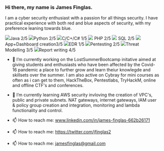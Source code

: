 ### Hi there, my name is James Finglas.

I am a cyber security enthusiast with a passion for all things security. 
I have practical experience with both red and blue aspects of security, with my preference leaning towards blue.

<img src="https://img.icons8.com/emoji/12/000000/brown-circle-emoji.png"/>Java 2/5 <img src="https://img.icons8.com/emoji/12/000000/blue-circle-emoji.png"/>Python 2/5 <img src="https://img.icons8.com/emoji/12/000000/green-circle-emoji.png"/>C/C+/C# 1/5 <img src="https://img.icons8.com/emoji/12/000000/purple-circle-emoji.png"/> PHP 2/5 <img src="https://img.icons8.com/nolan/18/sql.png"/> SQL 2/5 <img src="https://img.icons8.com/color/18/000000/splunk.png"/> App+Dashboard creation3/5 <img src="https://img.icons8.com/dusk/12/000000/data-recovery.png"/>EDR 1/5 <img src="https://img.icons8.com/ios-filled/12/000000/hacker.png"/>Pentesting 2/5 <img src="https://img.icons8.com/cotton/12/000000/security-checked.png"/>Threat Modelling 3/5 <img src="https://img.icons8.com/cotton/12/000000/report-file--v2.png"/>Report writing 4/5 

- 🔭 I’m currently working on the LostSummerBootcamp initative aimed at giving students and enthusiasts who have been affected by the Covid-16 pandemic a place to further grow and learn theiur knowlegde and skillsets over the summer. I am also active on Cybray for mini courses as often as i can get to them, HackTheBox, Pentestlabs, TryHackM, online and offline CTF's and conferences. 

- 🌱 I’m currently learning AWS security invloving the creation of VPC's, public and private subnets. NAT gateways, internet gateways, IAM user & policy group creation and integration, monitoring and lambda functionality and control.
   
- 📫 How to reach me: www.linkedin.com/in/james-finglas-662b26171
- 📫 How to reach me: https://twitter.com/jfinglas2
- 📫 How to reach me: jamesfinglas@gmail.com


<!--
**JamesFinglas/JamesFinglas** is a ✨ _special_ ✨ repository because its `README.md` (this file) appears on your GitHub profile.



-->
